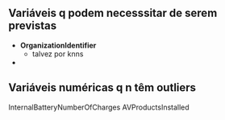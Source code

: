 ## Variáveis q podem necesssitar de serem previstas

+ **OrganizationIdentifier**
    - talvez por knns
+ 

## Variáveis numéricas q n têm outliers
InternalBatteryNumberOfCharges
AVProductsInstalled

